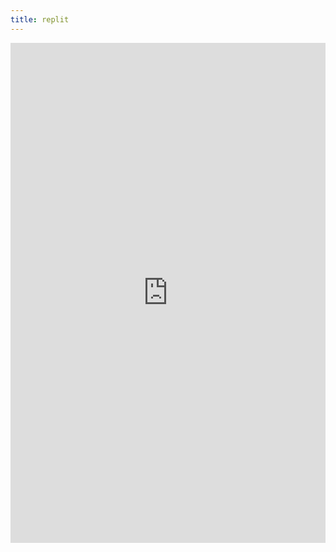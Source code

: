 ```yaml
---
title: replit
---
```

  
<center><iframe frameborder="0" width="100%" height="800px" src="https://replit.com/@pranaviinukurti/Pranavinukurtigithubio-1?lite=true"></center>
